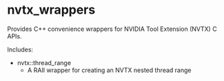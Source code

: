 # nvtx_wrappers

Provides C++ convenience wrappers for NVIDIA Tool Extension (NVTX) C APIs. 

Includes:
- nvtx::thread_range
   - A RAII wrapper for creating an NVTX nested thread range
